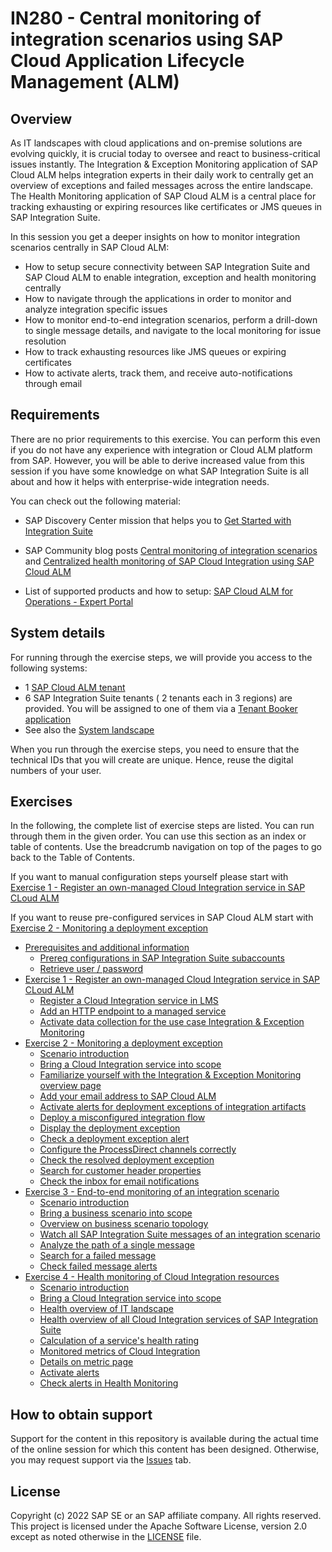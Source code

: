 # IN280 - Central monitoring of integration scenarios using SAP Cloud Application Lifecycle Management (ALM)

## Overview

As IT landscapes with cloud applications and on-premise solutions are evolving quickly, it is crucial today to oversee and react to business-critical issues instantly. 
The Integration & Exception Monitoring application of SAP Cloud ALM helps integration experts in their daily work to centrally get an overview of exceptions and failed messages across the entire landscape. 
The Health Monitoring application of SAP Cloud ALM is a central place for tracking exhausting or expiring resources like certificates or JMS queues in SAP Integration Suite.

In this session you get a deeper insights on how to monitor integration scenarios centrally in SAP Cloud ALM:

- How to setup secure connectivity between SAP Integration Suite and SAP Cloud ALM to enable integration, exception and health monitoring  centrally
- How to navigate through the applications in order to monitor and analyze integration specific issues
- How to monitor end-to-end integration scenarios, perform a drill-down to single message details, and navigate to the local monitoring for issue resolution
- How to track exhausting resources like JMS queues or expiring certificates
- How to activate alerts, track them, and receive auto-notifications through email

## Requirements

There are no prior requirements to this exercise. You can perform this even if you do not have any experience with integration or Cloud ALM platform from SAP. However, you will be able to derive increased value from this session if you have some knowledge on what SAP Integration Suite is all about and how it helps with enterprise-wide integration needs.

You can check out the following material:

- SAP Discovery Center mission that helps you to [Get Started with Integration Suite](https://discovery-center.cloud.sap/protected/index.html#/missiondetail/3258/3327)

- SAP Community blog posts [Central monitoring of integration scenarios](https://blogs.sap.com/2021/12/21/central-monitoring-of-integration-scenarios-using-sap-cloud-alm/) and [Centralized health monitoring of SAP Cloud Integration using SAP Cloud ALM](https://blogs.sap.com/2022/02/07/centralized-health-monitoring-of-sap-cloud-integration-using-sap-cloud-alm/)

- List of supported products and how to setup: [SAP Cloud ALM for Operations - Expert Portal](https://support.sap.com/en/alm/sap-cloud-alm/operations/expert-portal.html)

## System details

For running through the exercise steps, we will provide you access to the following systems:

- 1 [SAP Cloud ALM tenant](https://teched22-cloudalm-003.authentication.eu10.hana.ondemand.com/)
- 6 SAP Integration Suite tenants ( 2 tenants each in 3 regions) are provided. You will be assigned to one of them via a [Tenant Booker application](/exercises/ex0/ex02/)
- See also the [System landscape](/exercises/ex0/)

When you run through the exercise steps, you need to ensure that the technical IDs that you will create are unique. Hence, reuse the digital numbers of your user.

## Exercises

In the following, the complete list of exercise steps are listed. You can run through them in the given order. You can use this section as an index or table of contents. Use the breadcrumb navigation on top of the pages to go back to the Table of Contents.

If you want to manual configuration steps yourself please start with [Exercise 1 - Register an own-managed Cloud Integration service in SAP CLoud ALM](/exercises/ex1/README.md)

If you want to reuse pre-configured services in SAP Cloud ALM start with [Exercise 2 - Monitoring a deployment exception](/exercises/ex2/README.md)

- [Prerequisites and additional information](/exercises/ex0/)
    - [Prereq configurations in SAP Integration Suite subaccounts](/exercises/ex0/ex01/)
    - [Retrieve user / password](/exercises/ex0/ex02/)
- [Exercise 1 - Register an own-managed Cloud Integration service in SAP CLoud ALM](/exercises/ex1/README.md)
    - [Register a Cloud Integration service in LMS](/exercises/ex1/ex11/)
    - [Add an HTTP endpoint to a managed service](/exercises/ex1/ex12/)
    - [Activate data collection for the use case Integration & Exception Monitoring](/exercises/ex1/ex13/)
- [Exercise 2 - Monitoring a deployment exception](/exercises/ex2/README.md)
    - [Scenario introduction](/exercises/ex2/ex20/)
    - [Bring a Cloud Integration service into scope](/exercises/ex2/ex21/)
    - [Familiarize yourself with the Integration & Exception Monitoring overview page](/exercises/ex2/ex22/)    
    - [Add your email address to SAP Cloud ALM](/exercises/ex2/ex23/) 
    - [Activate alerts for deployment exceptions of integration artifacts](/exercises/ex2/ex24/)
    - [Deploy a misconfigured integration flow](/exercises/ex2/ex25/)
    - [Display the deployment exception](/exercises/ex2/ex26/)
    - [Check a deployment exception alert](/exercises/ex2/ex27)
    - [Configure the ProcessDirect channels correctly](/exercises/ex2/ex28/)
    - [Check the resolved deployment exception](/exercises/ex2/ex29/)
    - [Search for customer header properties](/exercises/ex2/ex210/)
    - [Check the inbox for email notifications](/exercises/ex2/ex211/)
- [Exercise 3 - End-to-end monitoring of an integration scenario](/exercises/ex3/)
    - [Scenario introduction](/exercises/ex3/ex30/)
    - [Bring a business scenario into scope](/exercises/ex3/ex31)
    - [Overview on business scenario topology](/exercises/ex3/ex32)
    - [Watch all SAP Integration Suite messages of an integration scenario](/exercises/ex3/ex33/)
    - [Analyze the path of a single message](/exercises/ex3/ex34)
    - [Search for a failed message](/exercises/ex3/ex35)
    - [Check failed message alerts](/exercises/ex3/ex36)
- [Exercise 4 - Health monitoring of Cloud Integration resources](/exercises/ex4/readme.md)
    - [Scenario introduction](/exercises/ex4/ex40)
    - [Bring a Cloud Integration service into scope](/exercises/ex4/ex41)
    - [Health overview of IT landscape](/exercises/ex4/ex42)
    - [Health overview of all Cloud Integration services of SAP Integration Suite](/exercises/ex4/ex43)
    - [Calculation of a service's health rating](/exercises/ex4/ex44)
    - [Monitored metrics of Cloud Integration](/exercises/ex4/ex45)
    - [Details on metric page](/exercises/ex4/ex46/)
    - [Activate alerts](/exercises/ex4/ex47/)
    - [Check alerts in Health Monitoring](/exercises/ex4/ex48/)

## How to obtain support

Support for the content in this repository is available during the actual time of the online session for which this content has been designed. Otherwise, you may request support via the [Issues](../../issues) tab.

## License
Copyright (c) 2022 SAP SE or an SAP affiliate company. All rights reserved. This project is licensed under the Apache Software License, version 2.0 except as noted otherwise in the [LICENSE](LICENSES/Apache-2.0.txt) file.


<!--
Provide the exercise content here directly in README.md using [markdown](https://guides.github.com/features/mastering-markdown/) and linking to the specific exercise pages, below is an example.


- [Exercise 1 - First Exercise Description](exercises/ex1/)
    - [Exercise 1.1 - Exercise 1 Sub Exercise 1 Description](exercises/ex1#exercise-11-sub-exercise-1-description)
    - [Exercise 1.2 - Exercise 1 Sub Exercise 2 Description](exercises/ex1#exercise-12-sub-exercise-2-description)
- [Exercise 2 - Second Exercise Description](exercises/ex2/)
    - [Exercise 2.1 - Exercise 2 Sub Exercise 1 Description](exercises/ex2#exercise-21-sub-exercise-1-description)
    - [Exercise 2.2 - Exercise 2 Sub Exercise 2 Description](exercises/ex2#exercise-22-sub-exercise-2-description)



**OR** Link to the Tutorial Navigator for example...

Start the exercises [here](https://developers.sap.com/tutorials/abap-environment-trial-onboarding.html).

**IMPORTANT**

Your repo must contain the .reuse and LICENSES folder and the License section below. DO NOT REMOVE the section or folders/files. Also, remove all unused template assets(images, folders, etc) from the exercises folder. 
-->

